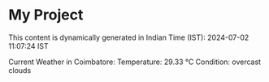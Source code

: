 # My Project

This content is dynamically generated in Indian Time (IST): 2024-07-02 11:07:24 IST


Current Weather in Coimbatore:
Temperature: 29.33 °C
Condition: overcast clouds
